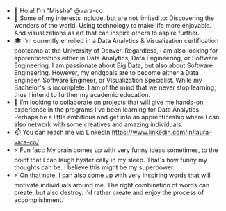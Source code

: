 - 👋 Hola! I’m "Missha" @vara-co
- 👀 Some of my interests include, but are not limited to: Discovering the wonders of the world. Using technology to make life more enjoyable. And visualizations as art that can inspire others to aspire further.
- 🎓 I’m currently enrolled in a Data Analytics & Visualization certification bootcamp at the University of Denver. Regardless, I am also looking for apprenticeships either in Data Analytics, Data Engineering, or Software Engineering. I am passionate about Big Data, but also about Software Engineering. However, my endgoals are to become either a Data Engineer, Software Engineer, or Visualization Specialist. While my Bachelor's is incomplete. I am of the mind that we never stop learning, thus I intend to further my academic education.
- 💞️ I’m looking to collaborate on projects that will give me hands-on experience in the programs I've been learning for Data Analytics. Perhaps be a little ambitious and get into an apprenticeship where I can also network with some creatives and amazing individuals.
- 📫 You can reach me via LinkedIn https://www.linkedin.com/in/laura-vara-co/
- ⚡ Fun fact: My brain comes up with very funny ideas sometimes, to the point that I can laugh hysterically in my sleep. That's how funny my thoughts can be. I believe this might be my superpower.
- ⚡ On that note, I can also come up with very inspiring words that will motivate individuals around me. The right combination of words can create, but also destroy. I'd rather create and enjoy the process of accomplishment.
